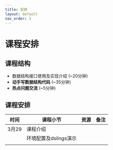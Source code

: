 ```yaml
---
title: 安排
layout: default
nav_order: 3
---
```


# 课程安排

## 课程结构
- 数据结构接口使用及实现介绍 (~20分钟)
- **动手写数据结构代码** (~35分钟)
- **热点问题交流** (~5分钟)

## 课程安排

| 时间 | 课程小节 | 资源 | 备注 |
|  ---  |  ---  |  ---  |  ---  |
| 3月29 | 课程介绍      | [<span class="iconfont icon-xiaoshuo-copy"></span>](https://sunrisepeak.github.io/d2ds/Instroduction.html) &nbsp; [<span class="iconfont icon-KeynoteOutline"></span>](assets/pdfs/d2ds-courses-2024.0.pdf)  &nbsp;  [<span class="iconfont icon-bilibili-fill"></span>]() | |
|       | 环境配置及dslings演示 |  | |
|       |             |   | |
